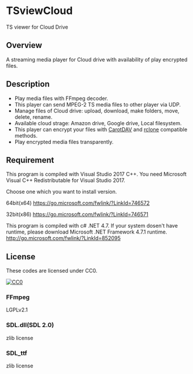 # TSviewCloud
TS viewer for Cloud Drive

## Overview
A streaming media player for Cloud drive with availability of play encrypted files.

## Description
* Play media files with FFmpeg decoder.
* This player can send MPEG-2 TS media files to other player via UDP.
* Manage files of Cloud drive: upload, download, make folders, move, delete, rename.
* Available cloud strage: Amazon drive, Google drive, Local filesystem.
* This player can encrypt your files with [CarotDAV](http://www.rei.to/carotdav.html "CarotDAV") and [rclone](https://rclone.org/ "rclone") compatible methods.
* Play encrypted media files transparently.

## Requirement
This program is compiled with Visual Studio 2017 C++.
You need Microsoft Visual C++ Redistributable for Visual Studio 2017. 

Choose one which you want to install version.

64bit(x64)
<https://go.microsoft.com/fwlink/?LinkId=746572>

32bit(x86)
<https://go.microsoft.com/fwlink/?LinkId=746571>

This program is compiled with c# .NET 4.7.
If your system dosen't have runtime, please download Microsoft .NET Framework 4.7.1 runtime.
<http://go.microsoft.com/fwlink/?LinkId=852095>

## License
These codes are licensed under CC0.

[![CC0](http://i.creativecommons.org/p/zero/1.0/88x31.png "CC0")](http://creativecommons.org/publicdomain/zero/1.0/deed.en)

### FFmpeg
  LGPLv2.1

### SDL.dll(SDL 2.0)
  zlib license

### SDL_ttf
  zlib license

